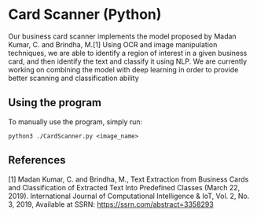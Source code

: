 # Card Scanner (Python)
Our business card scanner implements the model proposed by Madan Kumar, C. and Brindha, M.[1] Using OCR and image manipulation techniques, we are able to identify a region of interest in a given business card, and then identify the text and classify it using NLP. We are currently working on combining the model with deep learning in order to provide better scanning and classification ability

## Using the program
To manually use the program, simply run:
```
python3 ./CardScanner.py <image_name>
```

## References
[1] Madan Kumar, C. and Brindha, M., Text Extraction from Business Cards and Classification of Extracted Text Into Predefined Classes (March 22, 2019). International Journal of Computational Intelligence & IoT, Vol. 2, No. 3, 2019, Available at SSRN: https://ssrn.com/abstract=3358293
